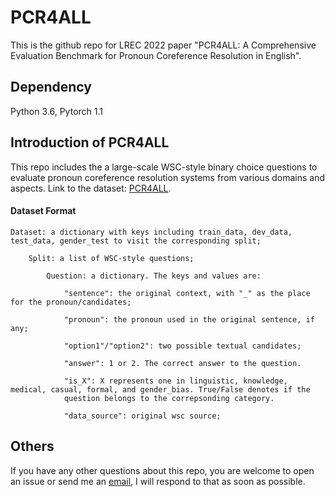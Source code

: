 # PCR4ALL

This is the github repo for LREC 2022 paper "PCR4ALL: A Comprehensive Evaluation Benchmark for Pronoun Coreference Resolution in English".

## Dependency

Python 3.6, Pytorch 1.1

## Introduction of PCR4ALL
This repo includes the a large-scale WSC-style binary choice questions to evaluate pronoun coreference resolution systems from various domains and aspects. Link to the dataset: [PCR4ALL](https://drive.google.com/file/d/10EEvJ0mkBvgaTkCuOEcV7xdzUFBTO32L/view?usp=sharing).


#### Dataset Format

    Dataset: a dictionary with keys including train_data, dev_data, test_data, gender_test to visit the corresponding split;

        Split: a list of WSC-style questions;

            Question: a dictionary. The keys and values are:

                "sentence": the original context, with "_" as the place for the pronoun/candidates;

                "pronoun": the pronoun used in the original sentence, if any;

                "option1"/"option2": two possible textual candidates;

                "answer": 1 or 2. The correct answer to the question.

                "is_X": X represents one in linguistic, knowledge, medical, casual, formal, and gender_bias. True/False denotes if the 
                question belongs to the correpsonding category.

                "data_source": original wsc source;
            
## Others
If you have any other questions about this repo, you are welcome to open an issue or send me an [email](mailto:xzhaoar@connect.ust.hk), I will respond to that as soon as possible.
